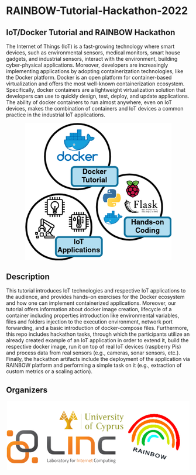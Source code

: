 # RAINBOW-Tutorial-Hackathon-2022
## IoT/Docker Tutorial and RAINBOW Hackathon

The Internet of Things (IoT) is a fast-growing technology where smart devices, such as environmental sensors, medical monitors, 
smart house gadgets, and industrial sensors, interact with the environment, building cyber-physical applications. 
Moreover, developers are increasingly implementing applications by adopting containerization technologies, like the Docker platform. 
Docker is an open platform for container-based virtualization and offers the most well-known containerization ecosystem. 
Specifically, docker containers are a lightweight virtualization solution that developers can use to quickly design, test, deploy, and update applications. 
The ability of docker containers to run almost anywhere, even on IoT devices, makes the combination of containers and IoT devices a common practice in the industrial IoT applications.

<p align="center">
    <img width="400" src="assets/images/features.png" alt="Features">
</p>


## Description

This tutorial introduces IoT technologies and respective IoT applications to the audience, 
and provides hands-on exercises for the Docker ecosystem and how one can implement containerized applications. 
Moreover, our tutorial offers information about docker image creation, lifecycle of a container including properties 
introduction like environmental variables, files and folders injection to the execution environment, network port forwarding, 
and a basic introduction of docker-compose files. 
Furthermore, this repo includes hackathon tasks, 
through which the participants utilize an already created example of an IoT application 
in order to extend it, build the respective docker image, run it on top of real IoT devices (raspberry Pis) 
and process data from real sensors (e.g., cameras, sonar sensors, etc.). 
Finally, the hackathon artifacts include the deployment of the application via RAINBOW platform 
and performing a simple task on it (e.g., extraction of custom metrics or a scaling action).

## Organizers

<p align="center">
    <img width="500" src="assets/images/organizers.png" alt="Organizers">
</p>
